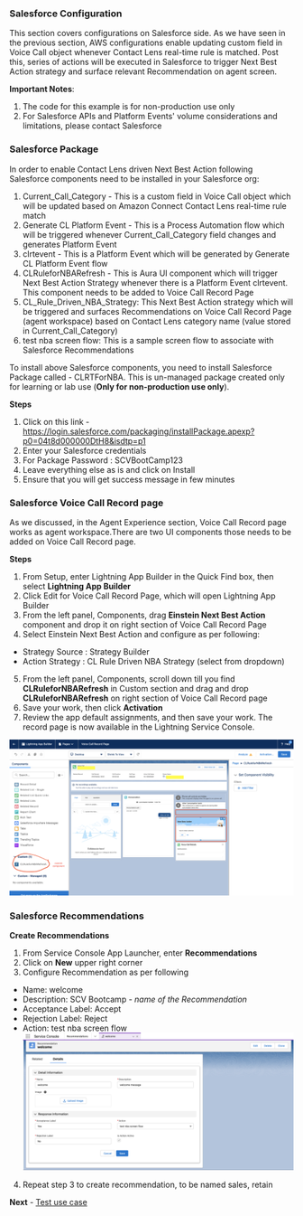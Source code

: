 ### Salesforce Configuration

This section covers configurations on Salesforce side. As we have seen in the previous section, AWS configurations enable updating custom field in Voice Call object whenever Contact Lens real-time rule is matched. Post this, series of actions will be executed in Salesforce to trigger Next Best Action strategy and surface relevant Recommendation on agent screen.

**Important Notes**:

1. The code for this example is for non-production use only
2. For Salesforce APIs and Platform Events' volume considerations and limitations, please contact Salesforce

### Salesforce Package

In order to enable Contact Lens driven Next Best Action following Salesforce components need to be installed in your Salesforce org:

1. Current_Call_Category - This is a custom field in Voice Call object which will be updated based on Amazon Connect Contact Lens real-time rule match
2. Generate CL Platform Event - This is a Process Automation flow which will be triggered whenever Current_Call_Category field changes and generates Platform Event
3. clrtevent - This is a Platform Event which will be generated by Generate CL Platform Event flow
4. CLRuleforNBARefresh - This is Aura UI component which will trigger Next Best Action Strategy whenever there is a Platform Event clrtevent. This component needs to be added to Voice Call Record Page
5. CL_Rule_Driven_NBA_Strategy: This Next Best Action strategy which will be triggered and surfaces Recommendations on Voice Call Record Page (agent workspace) based on Contact Lens category name (value stored in Current_Call_Category)
6. test nba screen flow: This is a sample screen flow to associate with Salesforce Recommendations

To install above Salesforce components, you need to install Salesforce Package called - CLRTForNBA. This is un-managed package created only for learning or lab use (**Only for non-production use only**).

**Steps**

1. Click on this link - https://login.salesforce.com/packaging/installPackage.apexp?p0=04t8d000000DtH8&isdtp=p1
2. Enter your Salesforce credentials
3. For Package Password : SCVBootCamp123
4. Leave everything else as is and click on Install
5. Ensure that you will get success message in few minutes

### Salesforce Voice Call Record page

As we discussed, in the Agent Experience section, Voice Call Record page works as agent workspace.There are two UI components those needs to be added on Voice Call Record page.

**Steps**

1. From Setup, enter Lightning App Builder in the Quick Find box, then select **Lightning App Builder**
2. Click Edit for Voice Call Record Page, which will open Lightning App Builder
3. From the left panel, Components, drag **Einstein Next Best Action** component and drop it on right section of Voice Call Record Page
4. Select Einstein Next Best Action and configure as per following:

- Strategy Source : Strategy Builder
- Action Strategy : CL Rule Driven NBA Strategy (select from dropdown)

5. From the left panel, Components, scroll down till you find **CLRuleforNBARefresh** in Custom section and drag and drop **CLRuleforNBARefresh** on right section of Voice Call Record page
6. Save your work, then click **Activation**
7. Review the app default assignments, and then save your work. The record page is now available in the Lightning Service Console.

![Voice Call Record Page](./cl_rt_nba_vc_page.png)

### Salesforce Recommendations

**Create Recommendations**

1. From Service Console App Launcher, enter **Recommendations**
2. Click on **New** upper right corner
3. Configure Recommendation as per following

- Name: welcome
- Description: SCV Bootcamp - _name of the Recommendation_
- Acceptance Label: Accept
- Rejection Label: Reject
- Action: test nba screen flow
  ![Create Recommendation](/Examples/AWSSCV-ContactLens-RealTime-NextBestAction/Docs/create_cl_nba_recommendation.png)

4. Repeat step 3 to create recommendation, to be named sales, retain

**Next** - [Test use case](./deployment_test.md)
